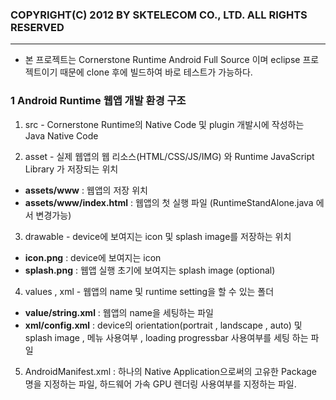 ### COPYRIGHT(C) 2012 BY SKTELECOM CO., LTD. ALL RIGHTS RESERVED ###

----------

- 본 프로젝트는 Cornerstone Runtime Android Full Source 이며 eclipse 프로젝트이기 때문에 clone 후에 
빌드하여 바로 테스트가 가능하다. 

### 1 Android Runtime 웹앱 개발 환경 구조 

1) src - Cornerstone Runtime의 Native Code 및 plugin 개발시에 작성하는 Java Native Code

2) asset - 실제 웹앱의 웹 리소스(HTML/CSS/JS/IMG) 와 Runtime JavaScript Library 가 저장되는 위치 
	
-	**assets/www** : 웹앱의 저장 위치 
-	**assets/www/index.html** : 웹앱의 첫 실행 파일 (RuntimeStandAlone.java 에서 변경가능) 

3) drawable - device에 보여지는 icon 및 splash image를 저장하는 위치 

-	**icon.png** : device에 보여지는 icon
-	**splash.png** : 웹앱 실행 초기에 보여지는 splash image (optional) 

4) values , xml - 웹앱의 name 및 runtime setting을 할 수 있는 폴더 

-	**value/string.xml** : 웹앱의 name을 세팅하는 파일 
-	**xml/config.xml** : device의 orientation(portrait , landscape , auto) 및 splash image , 메뉴 사용여부 , loading progressbar 사용여부를 세팅 하는 파일 

5) AndroidManifest.xml : 하나의 Native Application으로써의 고유한 Package 명을 지정하는 파일, 하드웨어 가속 GPU 렌더링 사용여부를 지정하는 파일.
